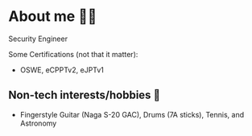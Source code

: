 # About me 🧙‍♂️

Security Engineer

Some Certifications (not that it matter):
- OSWE, eCPPTv2, eJPTv1 

## Non-tech interests/hobbies 🧌

- Fingerstyle Guitar (Naga S-20 GAC), Drums (7A sticks), Tennis, and Astronomy
